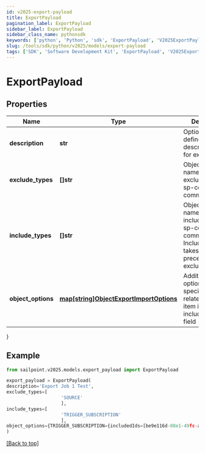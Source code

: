 ```yaml
---
id: v2025-export-payload
title: ExportPayload
pagination_label: ExportPayload
sidebar_label: ExportPayload
sidebar_class_name: pythonsdk
keywords: ['python', 'Python', 'sdk', 'ExportPayload', 'V2025ExportPayload']
slug: /tools/sdk/python/v2025/models/export-payload
tags: ['SDK', 'Software Development Kit', 'ExportPayload', 'V2025ExportPayload']
---
```


# ExportPayload

## Properties

| Name | Type | Description | Notes |
| --- | --- | --- | --- |
| **description** | **str** | Optional user defined description/name for export job. | [optional] |
| **exclude_types** | **[]str** | Object type names to be excluded from an sp-config export command. | [optional] |
| **include_types** | **[]str** | Object type names to be included in an sp-config export command. IncludeTypes takes precedence over excludeTypes. | [optional] |
| **object_options** | [**map[string]ObjectExportImportOptions**](object-export-import-options) | Additional options targeting specific objects related to each item in the includeTypes field | [optional] |

}

## Example

```python
from sailpoint.v2025.models.export_payload import ExportPayload

export_payload = ExportPayload(
description='Export Job 1 Test',
exclude_types=[
                    'SOURCE'
                    ],
include_types=[
                    'TRIGGER_SUBSCRIPTION'
                    ],
object_options={TRIGGER_SUBSCRIPTION={includedIds=[be9e116d-08e1-49fc-ab7f-fa585e96c9e4], includedNames=[Test 2]}}
)

```

[[Back to top]](#)
